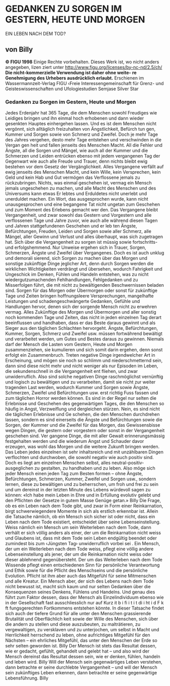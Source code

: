 # GEDANKEN ZU SORGEN IM GESTERN, HEUTE UND MORGEN
EIN LEBEN NACH DEM TOD?
## von Billy
**© FIGU 1998**
Einige Rechte vorbehalten. Dieses Werk ist, wo nicht anders angegeben, lizen ziert unter http://www.figu.org/licenses/by-nc-nd/2.5/ch/
**Die nicht-kommerzielle Verwendung ist daher ohne weite-**
**re Genehmigung des Urhebers ausdrücklich erlaubt.**
Erschienen im Wassermannzeit-Verlag FIGU ‹Freie Interessengemeinschaft für Grenz- und Geisteswissenschaften und Ufologiestudien Semjase Silver Star
### Gedanken zu Sorgen im Gestern, Heute und Morgen
Jedes Erdenjahr hat 365 Tage, die dem Menschen sowohl Freudiges wie Leidiges bringen und ihn einmal hoch erhobenen und dann wieder gesenkten Hauptes einhergehen lassen. Und es ist dem Menschen nicht vergönnt, sich alltäglich freizuhalten von Ängstlichkeit, Befürch tun gen, Kummer und Sorgen sowie von Schmerz und Zweifel.
Doch je mehr Tage des Jahres vergehen, desto mehr Tage entstehen und verschwinden in die Vergan gen heit und fallen jenseits des Menschen Macht. All die Fehler und Ängste, all die Sorgen und Mängel, wie auch all der Kummer und die Schmerzen und Leiden entrücken ebenso mit jedem vergangenen Tag der Gegenwart wie auch alle Freude und Trauer, denn nichts bleibt ewig bestehen vor dem Gesetz der Vergänglichkeit.
Alles Vergangene verfällt auf ewig jenseits des Menschen Macht, und kein Wille, kein Versprechen, kein Geld und kein Hab und Gut vermögen das Verflossene jemals zu rückzubringen. Nichts, was einmal geschehen ist, vermag ein Mensch jemals ungeschehen zu machen, und alle Macht des Menschen und des Universums kann etwas Er lebtes und Erduldetes nicht unerlebt und unerduldet machen. Ein Wort, das ausgesprochen wurde, kann nicht unausgesprochen und eine begangene Tat nicht ungetan zum Geschehen und zum Moment des Erlebens gemacht wer den. Das Vergangene bleibt Vergangenheit, und zwar sowohl das Gestern und Vorgestern und alle verflossenen Tage und Jahre zuvor, wie auch alle während diesen Tagen und Jahren stattgefundenen Geschehen und er leb ten Ängste, Befürchtungen, Freuden, Leiden und Sorgen sowie aller Schmerz, alle Mängel, aller Gewinn und Verlust und alles überhaupt, was sich zugetragen hat.
Sich über die Vergangenheit zu sorgen ist müssig sowie fortschritts- und erfolgshemmend. Nur Unweise ergehen sich in Trauer, Sorgen, Schmerzen, Ängste und Zweifel über Vergangenes. Doch es ist auch unklug und demorali sierend, sich Sorgen zu machen über das Morgen und sonstige zukünftige Dinge jeglicher Art, denn durch Sorgen werden die wirklichen Wichtigkeiten verdrängt und übersehen, wodurch Fahrigkeit und Ungeschick im Denken, Fühlen und Handeln entstehen, was zu nicht wiedergutzumachenden Fehlhandlungen, Fehlgedanken und zu Misserfolgen führt, die mit nicht zu bewältigenden Beschwernissen beladen sind. Sorgen für das Morgen oder Übermorgen oder sonst für zukünftige Tage und Zeiten bringen hoffnungsleere Versprechungen, mangelhafte Leistungen und schadengeschwängerte Gedanken, Gefühle und Handlungen hervor, denen sich der sorgende Mensch nicht zu erwehren vermag.
Alles Zukünftige des Morgen und Übermorgen und aller sonstig noch kommenden Tage und Zeiten, das nicht in jeden einzelnen Tag derart beeinflussen und handhaben, dass er das Beste daraus gewinnt und als Sieger aus den täglichen Schlachten hervorgeht. Ängste, Befürchtungen, Kummer, Sorgen, Schmerz und Zweifel usw. müssen fortwährend bewältigt und verarbeitet werden, um Gutes und Bestes daraus zu gewinnen. Niemals darf der Mensch die Lasten vom Gestern, Heute und Morgen zusammenziehen, sie kumulieren und sich somit darin ergehen, denn sonst erfolgt ein Zusammenbruch. Treten negative Dinge irgendwelcher Art in Erscheinung, und mögen sie noch so schlimm und niederschmetternd sein, dann sind diese nicht mehr und nicht weniger als nur Episoden im Leben, die sekundenschnell in die Vergangenheit ent fliehen, und zwar unwiderruflich. Also sind solche negativen Dinge raschmöglichst vernünftig und logisch zu bewältigen und zu verarbeiten, damit sie nicht zur weiter tragenden Last werden, wodurch Kummer und Sorgen sowie Ängste, Schmerzen, Zweifel und Befürchtungen usw. erst richtig Fuss fassen und zum täglichen Horror werden können.
Es sind in der Regel nur selten die Erlebnisse und Geschehen des gegenwärtigen Tages, die den Menschen so häufig in Angst, Verzweiflung und dergleichen stürzen.
Nein, es sind nicht die täglichen Erlebnisse und Ge schehen, die den Menschen durchdrehen lassen, sondern es sind einerseits die Ängste und Befürchtungen sowie die Sorgen, der Kummer und die Zweifel für das Morgen, das Gewissensbisse wegen Dingen, die gestern oder vorgestern oder sonst in der Vergangenheit geschehen sind. Ver gangene Dinge, die mit aller Gewalt erinnerungsmässig festgehalten werden und die wiederum Angst und Schauder davor erzeugen, was wohl das Morgen und die weitere Zukunft bringen werden.
Das Leben jedes einzelnen ist sehr inhaltsreich und mit unzählbaren Dingen verflochten und durchwoben, die sowohl negativ wie auch positiv sind. Doch es liegt am einzelnen Menschen selbst, alles neutral-positiv-ausgeglichen zu gestalten, zu handhaben und zu leben. Also möge sich jeder Mensch einen jeden Tag zum Besten formen – ohne Ängste, Befürchtungen, Schmerzen, Kummer, Zweifel und Sorgen usw., sondern lernen, diese zu bewältigen und zu beherrschen, um froh und frei zu sein und um dereinst in der letzten Minute des Lebens würdevoll sagen zu können: «Ich habe mein Leben in Ehre und in Erfüllung evolutiv gelebt und den Pflichten der Gesetze in gutem Masse Genüge getan.» Billy Die Frage, ob es ein Leben nach dem Tode gibt, und zwar in Form einer Reinkarnation, birgt schwerwiegendere Momente in sich als erstlich erkennbar ist. Allein die Tatsache nämlich, ob ein Mensch sich sicher ist oder nicht, dass ein Leben nach dem Tode existiert, entscheidet über seine Lebenseinstellung. Weiss nämlich ein Mensch um sein Weiterleben nach dem Tode, dann verhält er sich völlig anders als einer, der um die Reinkarnation nicht weiss und Glaubens ist, dass mit dem Tode sein Leben endgültig beendet oder zumindest bis zum ‹Jüngsten Tag› unwiderruflich vorbei sei .
Ein Mensch, der um ein Weiterleben nach dem Tode weiss, pflegt eine völlig andere Lebenseinstellung als jener, der um die Reinkarnation nicht weiss oder dieser ablehnend gegenübersteht. Der um das Weiterleben nach dem Tode Wissende pflegt einen entschiedenen Sinn für persönliche Verantwortung und Ethik sowie für die Pflicht des Menschseins und die persönliche Evolution. Pflicht ist ihm aber auch das Mitgefühl für seine Mitmenschen und alle Kreatur. Ein Mensch aber, der sich des Lebens nach dem Tode nicht bewusst ist, macht sich kaum und nur selten Gedanken über die Konsequenzen seines Denkens, Fühlens und Handelns. Und genau dies führt zum Faktor dessen, dass der Mensch als Einzelindividuum ebenso wie in der Gesellschaft fast ausschliesslich nur auf Kurz it b i fi i t i t di i ht i d F k ft fungsgerechten Fortkommens entstehen könnte. In dieser Tatsache findet sich auch der tiefere Grund für alle unter den Menschen grassierende Brutalität und Oberflächlich keit sowie der Wille des Menschen, sich über die andern zu stellen und diese auszubeuten, zu malträtieren, zu vergewaltigen, zu versklaven und zu unterjochen, um selbst in Macht und Herrlichkeit herrschend zu leben, ohne aufrichtiges Mitgefühl für den Nächsten – ein ehrliches Mitgefühl, das unter den Menschen der Erde so sehr selten geworden ist.
Billy Der Mensch ist stets das Resultat dessen, wie er gedacht, gefühlt, gehandelt und gelebt hat – und also wird der Mensch dereinst das Resultat dessen sein, wie er denken, fühlen, handeln und leben wird.
Billy Will der Mensch sein gegenwärtiges Leben verstehen, dann betrachte er seine durchlebte Vergangenheit – und will der Mensch sein zukünftiges Leben erkennen, dann betrachte er seine gegenwärtige Lebensführung.
Billy